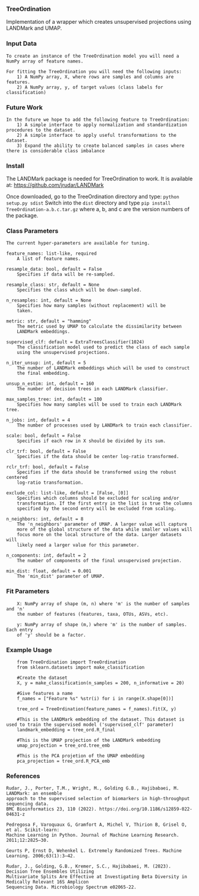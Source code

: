 ### TreeOrdination
Implementation of a wrapper which creates unsupervised projections using LANDMark and UMAP.

### Input Data
    To create an instance of the TreeOrdination model you will need a NumPy array of feature names.

    For fitting the TreeOrdination you will need the following inputs:
        1) A NumPy array, X, where rows are samples and columns are features.
        2) A NumPy array, y, of target values (class labels for classification)
    
### Future Work
    In the future we hope to add the following feature to TreeOrdination:
        1) A simple interface to apply normalization and standardization procedures to the dataset.
        2) A simple interface to apply useful transformations to the dataset.
        3) Expand the ability to create balanced samples in cases where there is considerable class imbalance

### Install
The LANDMark package is needed for TreeOrdination to work. It is available at: https://github.com/jrudar/LANDMark

Once downloaded, go to the TreeOrdination directory and type:
    `python setup.py sdist`
    Switch into the `dist` directory and type `pip install TreeOrdination-a.b.c.tar.gz` where a, b, and c are the version numbers of the package.
    
### Class Parameters
    The current hyper-parameters are available for tuning.

    feature_names: list-like, required
        A list of feature names.

    resample_data: bool, default = False
        Specifies if data will be re-sampled.
        
    resample_class: str, default = None
        Specifies the class which will be down-sampled.
        
    n_resamples: int, default = None
        Specifies how many samples (without replacement) will be
        taken.
    
    metric: str, default = "hamming"
        The metric used by UMAP to calculate the dissimilarity between 
        LANDMark embeddings.
        
    supervised_clf: default = ExtraTreesClassifier(1024)
        The classification model used to predict the class of each sample
        using the unsupervised projections.
        
    n_iter_unsup: int, default = 5
        The number of LANDMark embeddings which will be used to construct
        the final embedding.
        
    unsup_n_estim: int, default = 160
        The number of decision trees in each LANDMark classifier.

    max_samples_tree: int, default = 100
        Specifies how many samples will be used to train each LANDMark tree.

    n_jobs: int, default = 4
        The number of processes used by LANDMark to train each classifier.
        
    scale: bool, default = False
        Specifies if each row in X should be divided by its sum.
        
    clr_trf: bool, default = False
        Specifies if the data should be center log-ratio transformed.
        
    rclr_trf: bool, default = False
        Specifies if the data should be transformed using the robust centered
        log-ratio transformation.
        
    exclude_col: list-like, default = [False, [0]]
        Specifies which columns should be excluded for scaling and/or
        transformation. If the first entry in the list is true the columns
        specified by the second entry will be excluded from scaling.
        
    n_neighbors: int, default = 8
        The 'n_neighbors' parameter of UMAP. A larger value will capture
        more of the global structure of the data while smaller values will
        focus more on the local structure of the data. Larger datasets will
        likely need a larger value for this parameter.
     
    n_components: int, default = 2
        The number of components of the final unsupervised projection.
     
    min_dist: float, default = 0.001
        The 'min_dist' parameter of UMAP.
              
### Fit Parameters
        X: NumPy array of shape (m, n) where 'm' is the number of samples and 'n'
        the number of features (features, taxa, OTUs, ASVs, etc).

        y: NumPy array of shape (m,) where 'm' is the number of samples. Each entry
        of 'y' should be a factor.
        
### Example Usage
        from TreeOrdination import TreeOrdination
        from sklearn.datasets import make_classification
        
        #Create the dataset
        X, y = make_classification(n_samples = 200, n_informative = 20)
        
        #Give features a name
        f_names = ["Feature %s" %str(i) for i in range(X.shape[0])]
        
        tree_ord = TreeOrdination(feature_names = f_names).fit(X, y)

        #This is the LANDMark embedding of the dataset. This dataset is used to train the supervised model ('supervised_clf' parameter)
        landmark_embedding = tree_ord.R_final
        
        #This is the UMAP projection of the LANDMark embedding
        umap_projection = tree_ord.tree_emb
        
        #This is the PCA projetion of the UMAP embedding
        pca_projection = tree_ord.R_PCA_emb      

### References

    Rudar, J., Porter, T.M., Wright, M., Golding G.B., Hajibabaei, M. LANDMark: an ensemble 
    approach to the supervised selection of biomarkers in high-throughput sequencing data. 
    BMC Bioinformatics 23, 110 (2022). https://doi.org/10.1186/s12859-022-04631-z

    Pedregosa F, Varoquaux G, Gramfort A, Michel V, Thirion B, Grisel O, et al. Scikit-learn: 
    Machine Learning in Python. Journal of Machine Learning Research. 2011;12:2825–30. 
   
    Geurts P, Ernst D, Wehenkel L. Extremely Randomized Trees. Machine Learning. 2006;63(1):3–42.
    
    Rudar, J., Golding, G.B., Kremer, S.C., Hajibabaei, M. (2023). Decision Tree Ensembles Utilizing 
    Multivariate Splits Are Effective at Investigating Beta Diversity in Medically Relevant 16S Amplicon 
    Sequencing Data. Microbiology Spectrum e02065-22.

